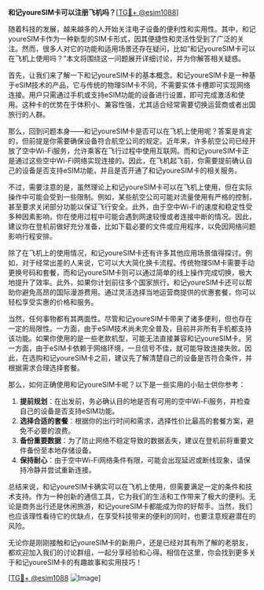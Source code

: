 **和记youreSIM卡可以注册飞机吗？**[[TG💪+ @esim1088](https://t.me/s/esim1088)]

随着科技的发展，越来越多的人开始关注电子设备的便利性和实用性。其中，和记youreSIM卡作为一种新型的SIM卡形式，因其便捷性和灵活性受到了广泛的关注。然而，很多人对它的功能和适用场景还存在疑问，比如“和记youreSIM卡可以在飞机上使用吗？”本文将围绕这一问题展开详细讨论，并为你解答相关疑惑。

首先，让我们来了解一下和记youreSIM卡的基本概念。和记youreSIM卡是一种基于eSIM技术的产品，它与传统的物理SIM卡不同，不需要实体卡槽即可实现网络连接。用户只需通过手机或支持eSIM功能的设备进行设置，即可完成激活和使用。这种卡的优势在于体积小、兼容性强，尤其适合经常需要切换运营商或者出国旅行的人群。

那么，回到问题本身——和记youreSIM卡是否可以在飞机上使用呢？答案是肯定的，但前提是你需要确保设备符合航空公司的规定。近年来，许多航空公司已经开放了空中Wi-Fi服务，允许乘客在飞行过程中使用互联网。而和记youreSIM卡正是通过这些空中Wi-Fi网络实现连接的。因此，在飞机起飞前，你需要提前确认自己的设备是否支持eSIM功能，并且是否开通了和记youreSIM卡的相关服务。

不过，需要注意的是，虽然理论上和记youreSIM卡可以在飞机上使用，但在实际操作中可能会受到一些限制。例如，某些航空公司可能对流量使用有严格的控制，甚至要求关闭部分功能以保证飞行安全。此外，由于空中Wi-Fi的速度和稳定性受多种因素影响，你在使用过程中可能会遇到网速较慢或者连接中断的情况。因此，建议你在登机前做好充分准备，比如下载必要的文件或应用程序，以免因网络问题影响行程安排。

除了在飞机上的使用情况，和记youreSIM卡还有许多其他应用场景值得探讨。例如，对于经常出差的人来说，它可以大大简化换卡流程。传统物理SIM卡需要手动更换号码和套餐，而和记youreSIM卡则可以通过简单的线上操作完成切换，极大地提升了效率。此外，如果你计划前往多个国家旅行，和记youreSIM卡还可以帮助你避免高昂的国际漫游费用。通过灵活选择当地运营商提供的优惠套餐，你可以轻松享受实惠的价格和服务。

当然，任何事物都有其两面性。尽管和记youreSIM卡带来了诸多便利，但也存在一定的局限性。一方面，由于eSIM技术尚未完全普及，目前并非所有手机都支持该功能。如果你使用的是一些老款机型，可能无法直接兼容和记youreSIM卡。另一方面，由于eSIM卡依赖于网络环境，一旦信号不佳，就可能导致连接失败。因此，在选购和记youreSIM卡之前，建议先了解清楚自己的设备是否符合条件，并根据需求合理选择套餐。

那么，如何正确使用和记youreSIM卡呢？以下是一些实用的小贴士供你参考：

1. **提前规划**：在出发前，务必确认目的地是否有可用的空中Wi-Fi服务，并检查自己的设备是否支持eSIM功能。
2. **选择合适的套餐**：根据你的出行时间和需求，选择性价比最高的套餐方案，避免不必要的浪费。
3. **备份重要数据**：为了防止网络不稳定导致的数据丢失，建议在登机前将重要文件备份至本地存储设备。
4. **保持耐心**：由于空中Wi-Fi网络条件有限，可能会出现延迟或断线现象，请保持冷静并尝试重新连接。

总结来说，和记youreSIM卡确实可以在飞机上使用，但需要满足一定的条件和技术支持。作为一种创新的通信工具，它为我们的生活和工作带来了极大的便利。无论是商务出行还是休闲旅游，和记youreSIM卡都能成为你的好帮手。当然，我们也应该理性看待它的优缺点，在享受科技带来的便利的同时，也要注意规避潜在的风险。

无论你是刚刚接触和记youreSIM卡的新用户，还是已经对其有所了解的老朋友，都欢迎加入我们的讨论群组，一起分享经验和心得。相信在这里，你会找到更多关于和记youreSIM卡的有趣故事和实用技巧！

[[TG💪+ @esim1088](https://t.me/s/esim1088) ![Image](https://i.postimg.cc/4NQfJmqS/Snipaste-2025-05-13-00-14-12.png)]